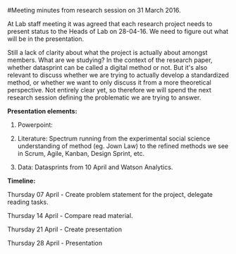 #Meeting minutes from research session on 31 March 2016. 

At Lab staff meeting it was agreed that each research project needs to present status to the Heads of Lab on 28-04-16. 
We need to figure out what will be in the presentation.

Still a lack of clarity about what the project is actually about amongst members. What are we studying? 
In the context of the research paper, whether datasprint can be called a digital method or not. But it's also relevant to discuss
whether we are trying to actually develop a standardized method, or whether we want to only discuss it from a more 
theoretical perspective. Not entirely clear yet, so therefore we will spend the next research session defining the problematic we are 
trying to answer. 

**Presentation elements:**

1. Powerpoint:

2. Literature: 
Spectrum running from the experimental social science understanding of method (eg. Jown Law) to the refined methods we see in 
Scrum, Agile, Kanban, Design Sprint, etc. 

3. Data:
Datasprints from 10 April and Watson Analytics. 

**Timeline:**

Thursday 07 April - Create problem statement for the project, delegate reading tasks. 

Thursday 14 April - Compare read material.  

Thursday 21 April - Create presentation

Thursday 28 April - Presentation
